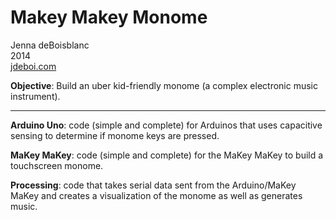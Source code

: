 Makey Makey Monome
==============

Jenna deBoisblanc<br>
2014<br>
[jdeboi.com](http://jdeboi.com/makey-makey-monome/)

**Objective**: Build an uber kid-friendly monome (a complex electronic music instrument).
<hr>

**Arduino Uno**: code (simple and complete) for Arduinos that uses capacitive sensing to determine if monome keys are pressed.

**MaKey MaKey**: code (simple and complete) for the MaKey MaKey to build a touchscreen monome.

**Processing**: code that takes serial data sent from the Arduino/MaKey MaKey and creates a visualization of the monome as well as generates music.